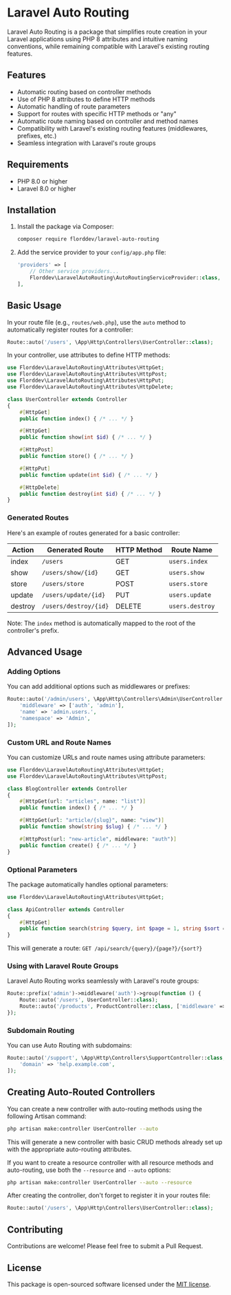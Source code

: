 # Laravel Auto Routing

Laravel Auto Routing is a package that simplifies route creation in your Laravel applications using PHP 8 attributes and intuitive naming conventions, while remaining compatible with Laravel's existing routing features.

## Features

- Automatic routing based on controller methods
- Use of PHP 8 attributes to define HTTP methods
- Automatic handling of route parameters
- Support for routes with specific HTTP methods or "any"
- Automatic route naming based on controller and method names
- Compatibility with Laravel's existing routing features (middlewares, prefixes, etc.)
- Seamless integration with Laravel's route groups

## Requirements

- PHP 8.0 or higher
- Laravel 8.0 or higher

## Installation

1. Install the package via Composer:

    ```bash
    composer require florddev/laravel-auto-routing
    ```

2. Add the service provider to your `config/app.php` file:

    ```php
    'providers' => [
        // Other service providers...
        Florddev\LaravelAutoRouting\AutoRoutingServiceProvider::class,
    ],
    ```

## Basic Usage

In your route file (e.g., `routes/web.php`), use the `auto` method to automatically register routes for a controller:

```php
Route::auto('/users', \App\Http\Controllers\UserController::class);
```

In your controller, use attributes to define HTTP methods:

```php
use Florddev\LaravelAutoRouting\Attributes\HttpGet;
use Florddev\LaravelAutoRouting\Attributes\HttpPost;
use Florddev\LaravelAutoRouting\Attributes\HttpPut;
use Florddev\LaravelAutoRouting\Attributes\HttpDelete;

class UserController extends Controller
{
    #[HttpGet]
    public function index() { /* ... */ }

    #[HttpGet]
    public function show(int $id) { /* ... */ }

    #[HttpPost]
    public function store() { /* ... */ }

    #[HttpPut]
    public function update(int $id) { /* ... */ }

    #[HttpDelete]
    public function destroy(int $id) { /* ... */ }
}
```

### Generated Routes

Here's an example of routes generated for a basic controller:

| Action  | Generated Route       | HTTP Method | Route Name      |
| ------- | --------------------- | ----------- | --------------- |
| index   | `/users`              | GET         | `users.index`   |
| show    | `/users/show/{id}`    | GET         | `users.show`    |
| store   | `/users/store`        | POST        | `users.store`   |
| update  | `/users/update/{id}`  | PUT         | `users.update`  |
| destroy | `/users/destroy/{id}` | DELETE      | `users.destroy` |

Note: The `index` method is automatically mapped to the root of the controller's prefix.

## Advanced Usage

### Adding Options

You can add additional options such as middlewares or prefixes:

```php
Route::auto('/admin/users', \App\Http\Controllers\Admin\UserController::class, [
    'middleware' => ['auth', 'admin'],
    'name' => 'admin.users.',
    'namespace' => 'Admin',
]);
```

### Custom URL and Route Names

You can customize URLs and route names using attribute parameters:

```php
use Florddev\LaravelAutoRouting\Attributes\HttpGet;
use Florddev\LaravelAutoRouting\Attributes\HttpPost;

class BlogController extends Controller
{
    #[HttpGet(url: "articles", name: "list")]
    public function index() { /* ... */ }

    #[HttpGet(url: "article/{slug}", name: "view")]
    public function show(string $slug) { /* ... */ }

    #[HttpPost(url: "new-article", middleware: "auth")]
    public function create() { /* ... */ }
}
```

### Optional Parameters

The package automatically handles optional parameters:

```php
use Florddev\LaravelAutoRouting\Attributes\HttpGet;

class ApiController extends Controller
{
    #[HttpGet]
    public function search(string $query, int $page = 1, string $sort = 'desc') { /* ... */ }
}
```

This will generate a route: `GET /api/search/{query}/{page?}/{sort?}`

### Using with Laravel Route Groups

Laravel Auto Routing works seamlessly with Laravel's route groups:

```php
Route::prefix('admin')->middleware('auth')->group(function () {
    Route::auto('/users', UserController::class);
    Route::auto('/products', ProductController::class, ['middleware' => 'admin']);
});
```

### Subdomain Routing

You can use Auto Routing with subdomains:

```php
Route::auto('/support', \App\Http\Controllers\SupportController::class, [
    'domain' => 'help.example.com',
]);
```

## Creating Auto-Routed Controllers

You can create a new controller with auto-routing methods using the following Artisan command:

```bash
php artisan make:controller UserController --auto
```

This will generate a new controller with basic CRUD methods already set up with the appropriate auto-routing attributes.

If you want to create a resource controller with all resource methods and auto-routing, use both the `--resource` and `--auto` options:

```bash
php artisan make:controller UserController --auto --resource
```

After creating the controller, don't forget to register it in your routes file:

```php
Route::auto('/users', \App\Http\Controllers\UserController::class);
```

## Contributing

Contributions are welcome! Please feel free to submit a Pull Request.

## License

This package is open-sourced software licensed under the [MIT license](https://opensource.org/licenses/MIT).